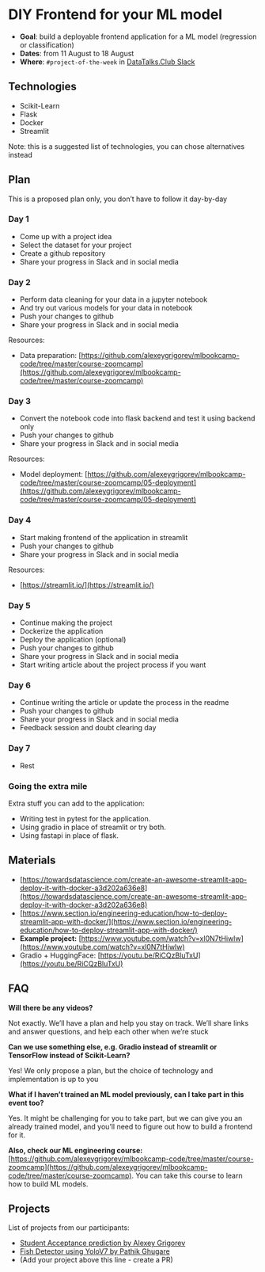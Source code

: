 
# DIY Frontend for your ML model

* **Goal**: build a deployable frontend application for a ML model (regression or classification)
* **Dates**: from 11 August to 18 August
* **Where**: `#project-of-the-week` in [DataTalks.Club Slack](https://datatalks.club/slack.html)


## Technologies

-   Scikit-Learn
-   Flask
-   Docker
-   Streamlit

Note: this is a suggested list of technologies, you can chose alternatives instead

## Plan

This is a proposed plan only, you don’t have to follow it day-by-day
  

### Day 1

-   Come up with a project idea
-   Select the dataset for your project    
-   Create a github repository
-   Share your progress in Slack and in social media

### Day 2

-   Perform data cleaning for your data in a jupyter notebook
-   And try out various models for your data in notebook
-   Push your changes to github
-   Share your progress in Slack and in social media


Resources:

- Data preparation: [https://github.com/alexeygrigorev/mlbookcamp-code/tree/master/course-zoomcamp](https://github.com/alexeygrigorev/mlbookcamp-code/tree/master/course-zoomcamp)


### Day 3

-   Convert the notebook code into flask backend and test it using backend only    
-   Push your changes to github
-   Share your progress in Slack and in social media
    
Resources:

- Model deployment: [https://github.com/alexeygrigorev/mlbookcamp-code/tree/master/course-zoomcamp/05-deployment](https://github.com/alexeygrigorev/mlbookcamp-code/tree/master/course-zoomcamp/05-deployment)


### Day 4

  
-   Start making frontend of the application in streamlit
-   Push your changes to github
-   Share your progress in Slack and in social media

Resources:

* [https://streamlit.io/](https://streamlit.io/)


### Day 5

-   Continue making the project
-   Dockerize the application
-   Deploy the application (optional)
-   Push your changes to github
-   Share your progress in Slack and in social media
-   Start writing article about the project process if you want


### Day 6

-   Continue writing the article or update the process in the readme
-   Push your changes to github
-   Share your progress in Slack and in social media
-   Feedback session and doubt clearing day
    

### Day 7

-   Rest


### Going the extra mile

  
Extra stuff you can add to the application:

-   Writing test in pytest for the application.  
-   Using gradio in place of streamlit or try both.
-   Using fastapi in place of flask.


## Materials

 
-   [https://towardsdatascience.com/create-an-awesome-streamlit-app-deploy-it-with-docker-a3d202a636e8](https://towardsdatascience.com/create-an-awesome-streamlit-app-deploy-it-with-docker-a3d202a636e8)  
-   [https://www.section.io/engineering-education/how-to-deploy-streamlit-app-with-docker/](https://www.section.io/engineering-education/how-to-deploy-streamlit-app-with-docker/)
- **Example project:** [https://www.youtube.com/watch?v=xl0N7tHiwlw](https://www.youtube.com/watch?v=xl0N7tHiwlw)
- Gradio + HuggingFace: [https://youtu.be/RiCQzBluTxU](https://youtu.be/RiCQzBluTxU)  


## FAQ

**Will there be any videos?**

Not exactly. We’ll have a plan and help you stay on track. We’ll share links and answer questions, and help each other when we’re stuck

  

**Can we use something else, e.g. Gradio instead of streamlit or TensorFlow instead of Scikit-Learn?**

Yes! We only propose a plan, but the choice of technology and implementation is up to you

  

**What if I haven’t trained an ML model previously, can I take part in this event too?**

Yes. It might be challenging for you to take part, but we can give you an already trained model, and you’ll need to figure out how to build a frontend for it.

  
**Also, check our ML engineering course:** [https://github.com/alexeygrigorev/mlbookcamp-code/tree/master/course-zoomcamp](https://github.com/alexeygrigorev/mlbookcamp-code/tree/master/course-zoomcamp). You can take this course to learn how to build ML models.

  


## Projects

List of projects from our participants:

* [Student Acceptance prediction by Alexey Grigorev](https://github.com/alexeygrigorev/student-acceptance-project)
* [Fish Detector using YoloV7 by Pathik Ghugare](https://github.com/pathikg/Underwater-fish-detection)
* (Add your project above this line - create a PR)
